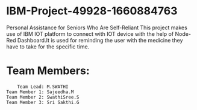 # IBM-Project-49928-1660884763
Personal Assistance for Seniors Who Are Self-Reliant
This project makes use of IBM IOT platform to connect with IOT device with the help of Node-Red Dashboard.It is used for reminding the user with the medicine they have to take  for the specific time.
# Team Members:
        Team Lead: M.SWATHI
    Team Member 1: Sajeedha.M
    Team Member 2: SwathiSree.S
    Team Member 3: Sri Sakthi.G
